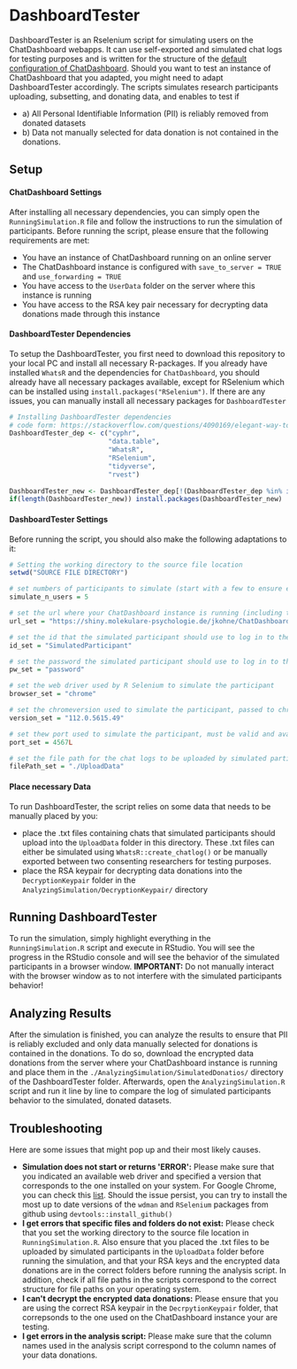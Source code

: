 # DashboardTester
DashboardTester is an Rselenium script for simulating users on the ChatDashboard webapps. It can use self-exported and simulated chat logs for testing purposes and is written for the structure of the [default configuration of ChatDashboard](https://shiny.molekulare-psychologie.de/jkohne/ChatDashboardShowcase/?id=ShowCaseUser). Should you want to test an instance of ChatDashboard that you adapted, you might need to adapt DashboardTester accordingly. The scripts simulates research participants uploading, subsetting, and donating data, and enables to test if
 - a) All Personal Identifiable Information (PII) is reliably removed from donated datasets
 - b) Data not manually selected for data donation is not contained in the donations.

## Setup

#### ChatDashboard Settings
After installing all necessary dependencies, you can simply open the `RunningSimulation.R` file and follow the instructions to run the simulation of participants. Before running the script, please ensure that the following requirements are met:

 - You have an instance of ChatDashboard running on an online server
 - The ChatDashboard instance is configured with `save_to_server = TRUE` and `use_forwarding = TRUE`
 - You have access to the `UserData` folder on the server where this instance is running
 - You have access to the RSA key pair necessary for decrypting data donations made through this instance


#### DashboardTester Dependencies
To setup the DashboardTester, you first need to download this repository to your local PC and install all necessary R-packages. If you already
have installed `WhatsR` and the dependencies for `ChatDashboard`, you should already have all necessary packages available, except for RSelenium which can be installed using `install.packages("RSelenium")`. If there are any issues, you can manually install all necessary packages for `DashboardTester`

```R
# Installing DashboardTester dependencies
# code form: https://stackoverflow.com/questions/4090169/elegant-way-to-check-for-missing-packages-and-install-them
DashboardTester_dep <- c("cyphr",
                         "data.table",
                         "WhatsR",
                         "RSelenium",
                         "tidyverse",
                         "rvest")
                       
DashboardTester_new <- DashboardTester_dep[!(DashboardTester_dep %in% installed.packages()[,"Package"])]
if(length(DashboardTester_new)) install.packages(DashboardTester_new)

```

#### DashboardTester Settings
Before running the script, you should also make the following adaptations to it:

```R
# Setting the working directory to the source file location
setwd("SOURCE FILE DIRECTORY")

# set numbers of participants to simulate (start with a few to ensure everything is working)
simulate_n_users = 5

# set the url where your ChatDashboard instance is running (including the forwarding parameter)
url_set = "https://shiny.molekulare-psychologie.de/jkohne/ChatDashboardShowcase/?id="

# set the id that the simulated participant should use to log in to the ChatDashboard
id_set = "SimulatedParticipant"

# set the password the simulated participant should use to log in to the ChatDashboard
pw_set = "password"

# set the web driver used by R Selenium to simulate the participant
browser_set = "chrome"

# set the chromeversion used to simulate the participant, passed to chreomver paramter in RSelenium::rsDriver()
version_set = "112.0.5615.49"

# set thew port used to simulate the participant, must be valid and available
port_set = 4567L

# set the file path for the chat logs to be uploaded by simulated participants
filePath_set = "./UploadData"

```

#### Place necessary Data

To run DashboardTester, the script relies on some data that needs to be manually placed by you:
 
  - place the .txt files containing chats that simulated participants should upload into the `UploadData` folder in this directory. These .txt files can either be simulated using `WhatsR::create_chatlog()` or be manually exported between two consenting researchers for testing purposes.
  - place the RSA keypair for decrypting data donations into the `DecryptionKeypair` folder in the `AnalyzingSimulation/DecryptionKeypair/` directory

## Running DashboardTester

To run the simulation, simply highlight everything in the `RunningSimulation.R` script and execute in RStudio. You will see the progress in the RStudio console and will see the behavior of the simulated participants in a browser window.
**IMPORTANT:** Do not manually interact with the browser window as to not interfere with the simulated participants behavior!

## Analyzing Results

After the simulation is finished, you can analyze the results to ensure that PII is reliably excluded and only data manually selected for donations is contained in the donations. To do so, download the encrypted data donations from the server where your ChatDashboard instance is running and place them in the `./AnalyzingSimulation/SimulatedDonatios/` directory of the DashboardTester folder. Afterwards, open the `AnalyzingSimulation.R` script and run it line by line to compare the log of simulated participants behavior to the simulated, donated datasets.

## Troubleshooting
Here are some issues that might pop up and their most likely causes.

 - **Simulation does not start or returns 'ERROR':** Please make sure that you indicated an available web driver and specified a version that corresponds to the one installed on your system. For Google Chrome, you can check this [list](https://chromedriver.chromium.org/downloads). Should the issue persist, you can try to install the most up to date versions of the `wdman` and `RSelenium` packages from github using `devtools::install_github()`
 - **I get errors that specific files and folders do not exist:** Please check that you set the working directory to the source file location in `RunningSimulation.R`. Also ensure that you placed the .txt files to be uploaded by simulated participants in the `UploadData` folder before running the simulation, and that your RSA keys and the encrypted data donations are in the correct folders before running the analysis script. In addition, check if all file paths in the scripts correspond to the correct structure for file paths on your operating system.
 - **I can't decrypt the encrypted data donations:** Please ensure that you are using the correct RSA keypair in the `DecrpytionKeypair` folder, that correpsonds to the one used on the ChatDashboard instance your are testing.
 - **I get errors in the analysis script:** Please make sure that the column names used in the analysis script correspond to the column names of your data donations.
